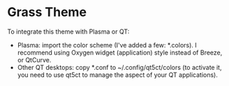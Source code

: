 # Grass Theme

To integrate this theme with Plasma or QT:
- Plasma: import the color scheme (I've added a few: *.colors). I recommend using Oxygen widget (application) style instead of Breeze, or QtCurve.
- Other QT desktops: copy *.conf to ~/.config/qt5ct/colors (to activate it, you need to use qt5ct to manage the aspect of your QT applications).
